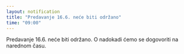 ```yaml
---
layout: notification
title: "Predavanje 16.6. neće biti održano"
time: "09:00"
---
```


Predavanje 16.6. neće biti održano. O nadokadi ćemo se dogovoriti na narednom času.